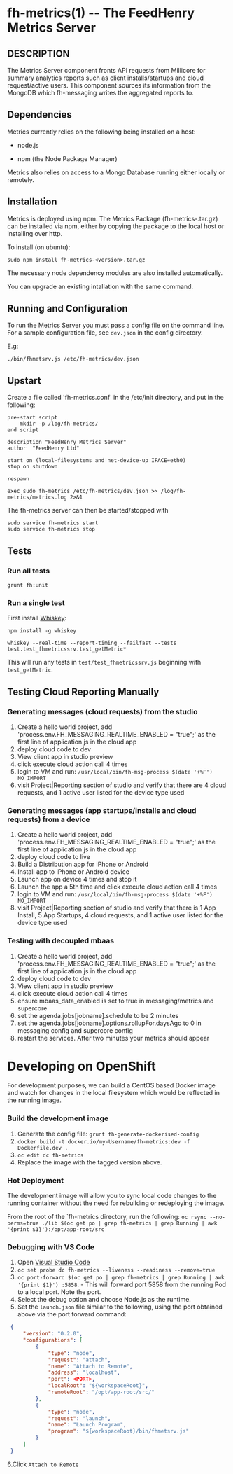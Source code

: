 fh-metrics(1) -- The FeedHenry Metrics Server
===============================================

## DESCRIPTION

The Metrics Server component fronts API requests from Millicore for summary analytics reports such as client installs/startups and cloud request/active users. This component sources its information from the MongoDB which fh-messaging writes the aggregated reports to.


## Dependencies

Metrics currently relies on the following being installed on a host:

* node.js

* npm (the Node Package Manager)

Metrics also relies on access to a Mongo Database running either locally or remotely.

## Installation

Metrics is deployed using npm. The Metrics Package (fh-metrics-<version>.tar.gz) can be installed via npm, either by copying the package to the local host or installing over http.

To install (on ubuntu):

	sudo npm install fh-metrics-<version>.tar.gz

The necessary node dependency modules are also installed automatically.

You can upgrade an existing intallation with the same command.    

## Running and Configuration  

To run the Metrics Server you must pass a config file on the command line. For a sample configuration file, see ```dev.json``` in the config directory.

E.g:

	./bin/fhmetsrv.js /etc/fh-metrics/dev.json

## Upstart

Create a file called 'fh-metrics.conf' in the /etc/init directory, and put in the following:

    pre-start script
        mkdir -p /log/fh-metrics/
    end script

    description "FeedHenry Metrics Server"
    author  "FeedHenry Ltd"

    start on (local-filesystems and net-device-up IFACE=eth0)
    stop on shutdown

    respawn

    exec sudo fh-metrics /etc/fh-metrics/dev.json >> /log/fh-metrics/metrics.log 2>&1

The fh-metrics server can then be started/stopped with

    sudo service fh-metrics start
    sudo service fh-metrics stop


## Tests

### Run all tests

    grunt fh:unit

### Run a single test
First install [Whiskey](https://github.com/cloudkick/whiskey):

```
npm install -g whiskey
```

```
whiskey --real-time --report-timing --failfast --tests test.test_fhmetricssrv.test_getMetric*
```

This will run any tests in ```test/test_fhmetricssrv.js``` beginning with ```test_getMetric```.

## Testing Cloud Reporting Manually

### Generating messages (cloud requests) from the studio

1. Create a hello world project, add 'process.env.FH_MESSAGING_REALTIME_ENABLED = "true";' as the first line of application.js in the cloud app
1. deploy cloud code to dev
1. View client app in studio preview
1. click execute cloud action call 4 times
1. login to VM and run: `/usr/local/bin/fh-msg-process $(date '+%F') NO_IMPORT`
1. visit Project|Reporting section of studio and verify that there are 4 cloud requests, and 1 active user listed for the device type used

### Generating messages (app startups/installs and cloud requests) from a device

1. Create a hello world project, add 'process.env.FH_MESSAGING_REALTIME_ENABLED = "true";' as the first line of application.js in the cloud app
1. deploy cloud code to live
1. Build a Distribution app for iPhone or Android
1. Install app to iPhone or Android device
1. Launch app on device 4 times and stop it
1. Launch the app a 5th time and click execute cloud action call 4 times
1. login to VM and run: `/usr/local/bin/fh-msg-process $(date '+%F') NO_IMPORT`
1. visit Project|Reporting section of studio and verify that there is 1 App Install, 5 App Startups, 4 cloud requests, and 1 active user listed for the device type used


### Testing with decoupled mbaas

1. Create a hello world project, add 'process.env.FH_MESSAGING_REALTIME_ENABLED = "true";' as the first line of application.js in the cloud app
1. deploy cloud code to dev
1. View client app in studio preview
1. click execute cloud action call 4 times
1. ensure mbaas_data_enabled is set to true in messaging/metrics and supercore
1. set the agenda.jobs[jobname].schedule to be 2 minutes
1. set the agenda.jobs[jobname].options.rollupFor.daysAgo to 0 in messaging config and supercore config
1. restart the services. After two minutes your metrics should appear

# Developing on OpenShift
For development purposes, we can build a CentOS based Docker image and watch for changes in the local filesystem which would be reflected in the running image.

### Build the development image
1. Generate the config file: `grunt fh-generate-dockerised-config`
2. `docker build -t docker.io/my-Username/fh-metrics:dev -f Dockerfile.dev .`
3. `oc edit dc fh-metrics`
4. Replace the image with the tagged version above.

### Hot Deployment

The development image will allow you to sync local code changes to the running container without the need for rebuilding or redeploying the image.

From the root of the `fh-metrics directory, run the following:
```oc rsync --no-perms=true ./lib $(oc get po | grep fh-metrics | grep Running | awk '{print $1}'):/opt/app-root/src ```

### Debugging with VS Code

1. Open [Visual Studio Code](https://code.visualstudio.com/)
2. `oc set probe dc fh-metrics --liveness --readiness --remove=true`
3. `oc port-forward $(oc get po | grep fh-metrics | grep Running | awk '{print $1}') :5858`. - This will forward port 5858 from the running Pod to a local port. Note the port.
4. Select the debug option and choose Node.js as the runtime.
5. Set the `launch.json` file similar to the following, using the port obtained above via the port forward command:

```json
 {
     "version": "0.2.0",
     "configurations": [
         {
             "type": "node",
             "request": "attach",
             "name": "Attach to Remote",
             "address": "localhost",
             "port": <PORT>,
             "localRoot": "${workspaceRoot}",
             "remoteRoot": "/opt/app-root/src/"
         },
         {
             "type": "node",
             "request": "launch",
             "name": "Launch Program",
             "program": "${workspaceRoot}/bin/fhmetsrv.js"
         }
     ]
 }
 ```
6.Click `Attach to Remote`

